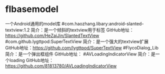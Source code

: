 # flbasemodel
一个Android通用的model库
#com.haozhang.libary:android-slanted-textview:1.2
简介：是一个倾斜的textview用于标签
GitHub地址：https://github.com/HeZaiJin/SlantedTextView
#com.github.lygttpod:SuperTextView
简介：是一个强大的textview扩展
GitHub地址：https://github.com/lygttpod/SuperTextView
#FlycoDialog_Lib
简介：是一个弹出框组件
GitHub地址：
#AVLoadingIndicatorView
简介：是一个loading
GitHub地址：https://github.com/81813780/AVLoadingIndicatorView
